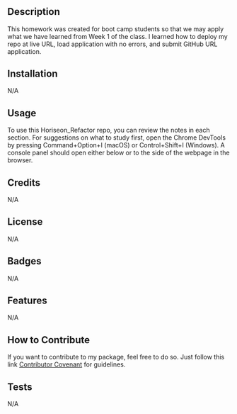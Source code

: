 # <HORISEON REFACTOR>

## Description

This homework was created for boot camp students so that we may apply what we have learned from Week 1 of the class. I learned how to deploy my repo at live URL, load application with no errors, and submit GitHub URL application.

## Installation

N/A

## Usage

To use this Horiseon_Refactor repo, you can review the notes in each section. For suggestions on what to study first, open the Chrome DevTools by pressing Command+Option+I (macOS) or Control+Shift+I (Windows). A console panel should open either below or to the side of the webpage in the browser. 

## Credits

N/A

## License

N/A

## Badges

N/A

## Features

N/A

## How to Contribute

 If you want to contribute to my package, feel free to do so. Just follow this link [Contributor Covenant](https://www.contributor-covenant.org/) for guidelines.

## Tests

N/A